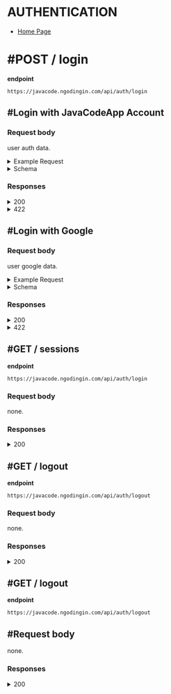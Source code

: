 # AUTHENTICATION

- [Home Page](https://github.com/mahendradwipurwanto/javacodeapp_docs/blob/main/README.md)

# #POST / login

**endpoint**
```
https://javacode.ngodingin.com/api/auth/login
```

## #**Login with JavaCodeApp Account**

### Request body
user auth data.

<details><summary>Example Request</summary>
<p>

```
{
    "email": "admin@gmail.com",
    "password": "admin"
}
```

</p>
</details>
<details><summary>Schema</summary>
<p>

```
    email : type string,
    password : type string
```

</p>
</details>

### Responses

<details><summary>200</summary>
<p>

```
{
    "status_code": 200,
    "data": {
        "user": {
            "id_user": 1,
            "email": "admin@gmail.com",
            "nama": "Super Admin",
            "m_roles_id": 1,
            "akses": {
                "master_roles": true,
                "master_user": true,
                "master_akses": true,
                "pengguna_akses": true,
                "pengguna_user": true,
                "app_transaksi1": true,
                "laporan_laporan1": true
            }
        },
        "token": token()
    }
}
```

</p>
</details>

<details><summary>422</summary>
<p>

```
{
    "status_code": 422,
    "errors": [
        "Mohon maaf tidak dapat menemukan data anda !"
    ]
}
```

```
{
    "status_code": 422,
    "errors": [
        "<span class=\"gump-field\">Email</span> harus diisi"
    ]
}
```

```
{
    "status_code": 422,
    "errors": [
        "Password yang anda masukkan salah !"
    ]
}
```

</p>
</details>

## #**Login with Google**

### Request body
user google data.

<details><summary>Example Request</summary>
<p>

```
{
    "is_google": "is_google",
    "nama": "test",
    "email": "test@gmail.com"
}
```

</p>
</details>
<details><summary>Schema</summary>
<p>

```
{
    is_google : type string
    nama : type string,
    email : type string,
}
```

</p>
</details>

### Responses

<details><summary>200</summary>
<p>

```
{
    "status_code": 200,
    "data": {
        "user": {
            "is_google": true,
            "id_user": 31,
            "email": "test@gmail.com",
            "nama": "test",
            "m_roles_id": 2,
            "akses": {
                "master_roles": true,
                "master_user": true,
                "master_akses": true,
                "pengguna_akses": true,
                "pengguna_user": true,
                "app_transaksi1": true,
                "laporan_laporan1": true
            }
        },
        "token": token()
    }
}
```

</p>
</details>
<details><summary>422</summary>
<p>

```
{
    "status_code": 422,
    "errors": [
        "<span class=\"gump-field\">Nama</span> harus diisi"
    ]
}
```

</p>
</details>


## #GET / sessions

**endpoint**
```
https://javacode.ngodingin.com/api/auth/login

```
### Request body
none.

### Responses

<details><summary>200</summary>
<p>

```
{
    "status_code": 200,
    "data": {
        "user": {
            "is_google": true,
            "id_user": 45,
            "email": "test@gmail.com",
            "nama": "test",
            "m_roles_id": 2,
            "akses": {
                "master_roles": true,
                "master_user": true,
                "master_akses": true,
                "pengguna_akses": true,
                "pengguna_user": true,
                "app_transaksi1": true,
                "laporan_laporan1": true
            }
        },
        "token": token()
    }
}
```

</p>
</details>


## #GET / logout

**endpoint**
```
https://javacode.ngodingin.com/api/auth/logout

```
### Request body
none.

### Responses

<details><summary>200</summary>
<p>

```
{
    "status_code": 200,
    "data": {
        "user": {
            "is_google": true,
            "id_user": 45,
            "email": "test@gmail.com",
            "nama": "test",
            "m_roles_id": 2,
            "akses": {
                "master_roles": true,
                "master_user": true,
                "master_akses": true,
                "pengguna_akses": true,
                "pengguna_user": true,
                "app_transaksi1": true,
                "laporan_laporan1": true
            }
        },
        "token": "m_app"
    }
}
```

</p>
</details>



## #GET / logout

**endpoint**
```
https://javacode.ngodingin.com/api/auth/logout

```
## #Request body
none.

### Responses

<details><summary>200</summary>
<p>

```
{
    "status_code": 200,
    "data": [
        "Berhasil logout"
    ]
}
```

</p>
</details>
